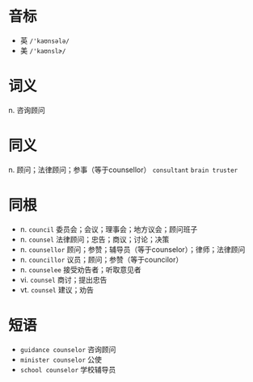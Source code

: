 # 音标

- 英 `/'kaʊnsələ/`
- 美 `/'kaʊnslɚ/`

# 词义

n. 咨询顾问


# 同义

n. 顾问；法律顾问；参事（等于counsellor）
`consultant` `brain truster`

# 同根

- n. `council` 委员会；会议；理事会；地方议会；顾问班子
- n. `counsel` 法律顾问；忠告；商议；讨论；决策
- n. `counsellor` 顾问；参赞；辅导员（等于counselor）；律师；法律顾问
- n. `councillor` 议员；顾问；参赞（等于councilor）
- n. `counselee` 接受劝告者；听取意见者
- vi. `counsel` 商讨；提出忠告
- vt. `counsel` 建议；劝告

# 短语

- `guidance counselor` 咨询顾问
- `minister counselor` 公使
- `school counselor` 学校辅导员


